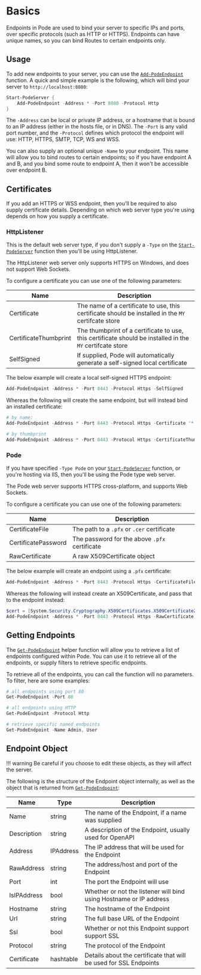# Basics

Endpoints in Pode are used to bind your server to specific IPs and ports, over specific protocols (such as HTTP or HTTPS). Endpoints can have unique names, so you can bind Routes to certain endpoints only.

## Usage

To add new endpoints to your server, you can use the [`Add-PodeEndpoint`](../../../Functions/Core/Add-PodeEndpoint) function. A quick and simple example is the following, which will bind your server to `http://localhost:8080`:

```powershell
Start-PodeServer {
    Add-PodeEndpoint -Address * -Port 8080 -Protocol Http
}
```

The `-Address` can be local or private IP address, or a hostname that is bound to an IP address (either in the hosts file, or in DNS). The `-Port` is any valid port number, and the `-Protocol` defines which protocol the endpoint will use: HTTP, HTTPS, SMTP, TCP, WS and WSS.

You can also supply an optional unique `-Name` to your endpoint. This name will allow you to bind routes to certain endpoints; so if you have endpoint A and B, and you bind some route to endpoint A, then it won't be accessible over endpoint B.

## Certificates

If you add an HTTPS or WSS endpoint, then you'll be required to also supply certificate details. Depending on which web server type you're using depends on how you supply a certificate.

### HttpListener

This is the default web server type, if you don't supply a `-Type` on the [`Start-PodeServer`](../../../Functions/Core/Start-PodeServer) function then you'll be using HttpListener.

The HttpListener web server only supports HTTPS on Windows, and does not support Web Sockets.

To configure a certificate you can use one of the following parameters:

| Name | Description |
| ---- | ----------- |
| Certificate | The name of a certificate to use, this certificate should be installed in the `MY` certifcate store |
| CertificateThumbprint | The thumbprint of a certificate to use, this certificate should be installed in the `MY` certifcate store |
| SelfSigned | If supplied, Pode will automatically generate a self-signed local certificate |

The below example will create a local self-signed HTTPS endpoint:

```powershell
Add-PodeEndpoint -Address * -Port 8443 -Protocol Https -SelfSigned
```

Whereas the following will create the same endpoint, but will instead bind an installed certificate:

```powershell
# by name:
Add-PodeEndpoint -Address * -Port 8443 -Protocol Https -Certificate '*.example.com'

# by thumbprint
Add-PodeEndpoint -Address * -Port 8443 -Protocol Https -CertificateThumbprint '2A9467F7D3940243D6C07DE61E7FCCE292'
```

### Pode

If you have specified `-Type Pode` on your [`Start-PodeServer`](../../../Functions/Core/Start-PodeServer) function, or you're hosting via IIS, then you'll be using the Pode type web server.

The Pode web server supports HTTPS cross-platform, and supports Web Sockets.

To configure a certificate you can use one of the following parameters:

| Name | Description |
| ---- | ----------- |
| CertificateFile | The path to a `.pfx` or `.cer` certificate |
| CertificatePassword | The password for the above `.pfx` certificate |
| RawCertificate | A raw X509Certificate object |

The below example will create an endpoint using a `.pfx` certificate:

```powershell
Add-PodeEndpoint -Address * -Port 8443 -Protocol Https -CertificateFile './certs/example.pfx' -CertificatePassword 'hunter2'
```

Whereas the following will instead create an X509Certificate, and pass that to the endpoint instead:

```powershell
$cert = [System.Security.Cryptography.X509Certificates.X509Certificate2]::new('./certs/example.cer')
Add-PodeEndpoint -Address * -Port 8443 -Protocol Https -RawCertificate $cert
```

## Getting Endpoints

The [`Get-PodeEndpoint`](../../../Functions/Core/Get-PodeEndpoint) helper function will allow you to retrieve a list of endpoints configured within Pode. You can use it to retrieve all of the endpoints, or supply filters to retrieve specific endpoints.

To retrieve all of the endpoints, you can call the function will no parameters. To filter, here are some examples:

```powershell
# all endpoints using port 80
Get-PodeEndpoint -Port 80

# all endpoints using HTTP
Get-PodeEndpoint -Protocol Http

# retrieve specific named endpoints
Get-PodeEndpoint -Name Admin, User
```

## Endpoint Object

!!! warning
    Be careful if you choose to edit these objects, as they will affect the server.

The following is the structure of the Endpoint object internally, as well as the object that is returned from [`Get-PodeEndpoint`](../../../Functions/Core/Get-PodeEndpoint):

| Name | Type | Description |
| ---- | ---- | ----------- |
| Name | string | The name of the Endpoint, if a name was supplied |
| Description | string | A description of the Endpoint, usually used for OpenAPI |
| Address | IPAddress | The IP address that will be used for the Endpoint |
| RawAddress | string | The address/host and port of the Endpoint |
| Port | int | The port the Endpoint will use |
| IsIPAddress | bool | Whether or not the listener will bind using Hostname or IP address |
| Hostname | string | The hostname of the Endpoint |
| Url | string | The full base URL of the Endpoint |
| Ssl | bool | Whether or not this Endpoint support support SSL |
| Protocol | string | The protocol of the Endpoint |
| Certificate | hashtable | Details about the certificate that will be used for SSL Endpoints |
